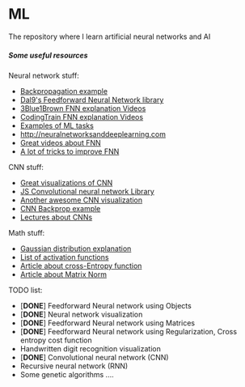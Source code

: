 # ML

The repository where I learn artificial neural networks and AI

##### Some useful resources
Neural network stuff:
 * [Backpropagation example](https://mattmazur.com/2015/03/17/a-step-by-step-backpropagation-example/)
 * [Dal9's Feedforward Neural Network library](https://github.com/h0tw4t3r/JSML)
 * [3Blue1Brown FNN explanation Videos](https://www.youtube.com/watch?v=aircAruvnKk&list=PLZHQObOWTQDNU6R1_67000Dx_ZCJB-3pi)
 * [CodingTrain FNN explanation Videos](https://www.youtube.com/watch?v=XJ7HLz9VYz0&list=PLRqwX-V7Uu6Y7MdSCaIfsxc561QI0U0Tb)
 * [Examples of ML tasks](https://web.cs.ucdavis.edu/~vemuri/classes/ecs271/lecture3.pdf)
 * http://neuralnetworksanddeeplearning.com
 * [Great videos about FNN](https://www.youtube.com/watch?v=8bNIkfRJZpo)
 * [A lot of tricks to improve FNN](http://cs231n.github.io/neural-networks-2)

CNN stuff:
 * [Great visualizations of CNN](https://cs.stanford.edu/people/karpathy/convnetjs)
 * [JS Convolutional neural network Library](https://github.com/karpathy/convnetjs)
 * [Another awesome CNN visualization](http://scs.ryerson.ca/~aharley/vis/conv/flat.html)
 * [CNN Backprop example](https://pdfs.semanticscholar.org/5d79/11c93ddcb34cac088d99bd0cae9124e5dcd1.pdf)
 * [Lectures about CNNs](https://youtu.be/bNb2fEVKeEo)

Math stuff:
 * [Gaussian distribution explanation](https://habr.com/ru/post/208684/)
 * [List of activation functions](https://en.wikipedia.org/wiki/Activation_function)
 * [Article about cross-Entropy function](https://machinelearningmastery.com/loss-and-loss-functions-for-training-deep-learning-neural-networks/)
 * [Article about Matrix Norm](https://en.wikipedia.org/wiki/Matrix_norm)

TODO list:
 * [**DONE**] Feedforward Neural network using Objects
 * [**DONE**] Neural network visualization
 * [**DONE**] Feedforward Neural network using Matrices
 * [**DONE**] Feedforward Neural network using Regularization, Cross entropy cost function
 * Handwritten digit recognition visualization
 * [**DONE**] Convolutional neural network (CNN)
 * Recursive neural network (RNN)
 * Some genetic algorithms
 ....
